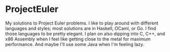 ProjectEuler
============

My solutions to Project Euler problems. I like to play around with different languages and styles; most solutions are in Haskell, OCaml, or Go. I find those languages to be pretty elegant. I plan on also dipping into C, C++, and x86 Assembly when I feel like getting close to the metal for maximum performance. And maybe I'll use some Java when I'm feeling lazy. 
